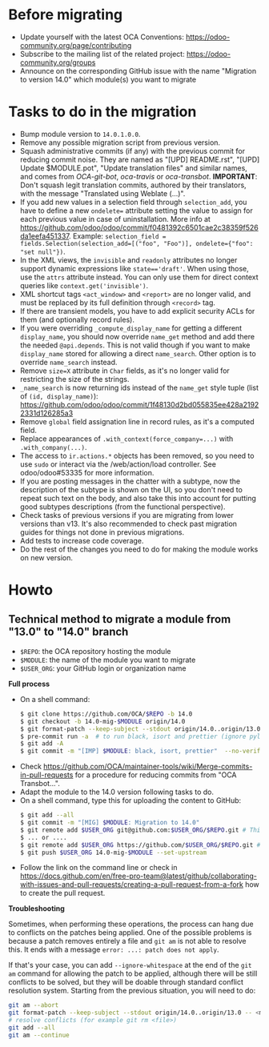# Before migrating

* Update yourself with the latest OCA Conventions: https://odoo-community.org/page/contributing
* Subscribe to the mailing list of the related project: https://odoo-community.org/groups
* Announce on the corresponding GitHub issue with the name "Migration to version 14.0" which module(s) you want to migrate

# Tasks to do in the migration

* Bump module version to `14.0.1.0.0`.
* Remove any possible migration script from previous version.
* Squash administrative commits (if any) with the previous commit for reducing commit noise. They are named as "[UPD] README.rst", "[UPD] Update $MODULE.pot", "Update translation files" and similar names, and comes from *OCA-git-bot*, *oca-travis* or *oca-transbot*. **IMPORTANT**: Don't squash legit translation commits, authored by their translators, with the message "Translated using Weblate (...)".
* If you add new values in a selection field through `selection_add`, you have to define a new `ondelete=` attribute setting the value to assign for each previous value in case of uninstallation. More info at https://github.com/odoo/odoo/commit/f0481392c6501cae2c38359f526da1eefa451337. Example: `selection_field = fields.Selection(selection_add=[("foo", "Foo")], ondelete={"foo": "set null"})`.
* In the XML views, the `invisible` and `readonly` attributes no longer support dynamic expressions like `state=='draft'`. When using those, use the `attrs` attribute instead. You can only use them for direct context queries like `context.get('invisible')`.
* XML shortcut tags `<act_window>` and `<report>` are no longer valid, and must be replaced by its full definition through `<record>` tag.
* If there are transient models, you have to add explicit security ACLs for them (and optionally record rules).
* If you were overriding `_compute_display_name` for getting a different `display_name`, you should now override `name_get` method and add there the needed `@api.depends`. This is not valid though if you want to make `display_name` stored for allowing a direct `name_search`. Other option is to override `name_search` instead.
* Remove `size=X` attribute in `Char` fields, as it's no longer valid for restricting the size of the strings.
* `_name_search` is now returning ids instead of the `name_get` style tuple (list of `(id, display_name)`): https://github.com/odoo/odoo/commit/1f48130d2bd055835ee428a21922331d126285a3
* Remove `global` field assignation line in record rules, as it's a computed field.
* Replace appearances of `.with_context(force_company=...)` with `.with_company(...)`.
* The access to `ir.actions.*` objects has been removed, so you need to use `sudo` or interact via the /web/action/load controller.
See odoo/odoo#53335 for more information.
* If you are posting messages in the chatter with a subtype, now the description of the subtype is shown on the UI, so you don't need to repeat such text on the body, and also take this into account for putting good subtypes descriptions (from the functional perspective).
* Check tasks of previous versions if you are migrating from lower versions than v13. It's also recommended to check past migration guides for things not done in previous migrations.
* Add tests to increase code coverage.
* Do the rest of the changes you need to do for making the module works on new version.

# Howto

## Technical method to migrate a module from "13.0" to "14.0" branch

* `$REPO`: the OCA repository hosting the module
* `$MODULE`: the name of the module you want to migrate
* `$USER_ORG`: your GitHub login or organization name

**Full process**

* On a shell command:
  ```bash
  $ git clone https://github.com/OCA/$REPO -b 14.0
  $ git checkout -b 14.0-mig-$MODULE origin/14.0
  $ git format-patch --keep-subject --stdout origin/14.0..origin/13.0 -- $MODULE | git am -3 --keep
  $ pre-commit run -a  # to run black, isort and prettier (ignore pylint errors at this stage)
  $ git add -A
  $ git commit -m "[IMP] $MODULE: black, isort, prettier"  --no-verify  # it is important to do all formatting in one commit the first time
  ```
* Check https://github.com/OCA/maintainer-tools/wiki/Merge-commits-in-pull-requests for a procedure for reducing commits from "OCA Transbot...".
* Adapt the module to the 14.0 version following tasks to do.
* On a shell command, type this for uploading the content to GitHub:
  ```bash
  $ git add --all
  $ git commit -m "[MIG] $MODULE: Migration to 14.0"
  $ git remote add $USER_ORG git@github.com:$USER_ORG/$REPO.git # This mode requires an SSH key in the GitHub account
  $ ... or ....
  $ git remote add $USER_ORG https://github.com/$USER_ORG/$REPO.git # This will required to enter user/password each time
  $ git push $USER_ORG 14.0-mig-$MODULE --set-upstream
  ```
* Follow the link on the command line or check in https://docs.github.com/en/free-pro-team@latest/github/collaborating-with-issues-and-pull-requests/creating-a-pull-request-from-a-fork how to create the pull request.

**Troubleshooting**

Sometimes, when performing these operations, the process can hang due to conflicts on the patches being applied. One of the possible problems is because a patch removes entirely a file and `git am` is not able to resolve this. It ends with a message `error: ...: patch does not apply`.

If that's your case, you can add `--ignore-whitespace` at the end of the `git am` command for allowing the patch to be applied, although there will be still conflicts to be solved, but they will be doable through standard conflict resolution system. Starting from the previous situation, you will need to do:

```bash
git am --abort
git format-patch --keep-subject --stdout origin/14.0..origin/13.0 -- <module path> | git am -3 --keep --ignore-whitespace
# resolve conflicts (for example git rm <file>)
git add --all
git am --continue
```

